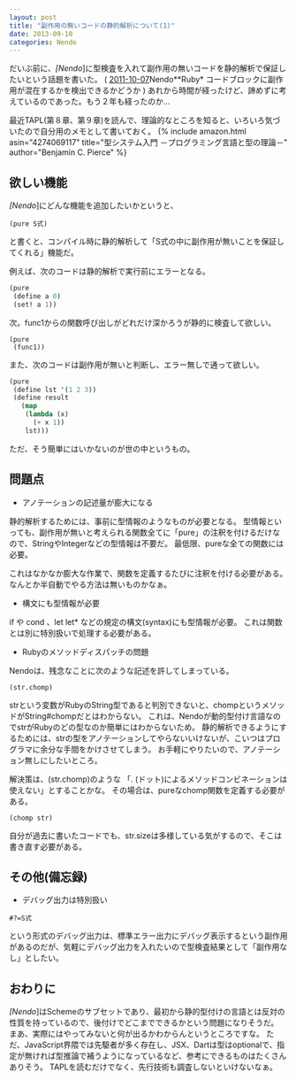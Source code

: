 ```yaml
---
layout: post
title: "副作用の無いコードの静的解析について(1)"
date: 2013-09-10
categories: Nendo
---
```


だいぶ前に、*[Nendo*]に型検査を入れて副作用の無いコードを静的解析で保証したいという話題を書いた。
 ( [2011-10-07](2011-10-07-post.md)Nendo**Ruby* コードブロックに副作用が混在するかを検出できるかどうか )
あれから時間が経ったけど、諦めずに考えているのであった。もう２年も経ったのか…

最近TAPL(第８章、第９章)を読んで、理論的なところを知ると、いろいろ気づいたので自分用のメモとして書いておく。
 {% include amazon.html asin="4274069117" title="型システム入門 －プログラミング言語と型の理論－" author="Benjamin C. Pierce" %}

## 欲しい機能
*[Nendo*]にどんな機能を追加したいかというと、
```
(pure S式)
```
と書くと、コンパイル時に静的解析して「S式の中に副作用が無いことを保証してくれる」機能だ。

例えば、次のコードは静的解析で実行前にエラーとなる。
```lisp
(pure
 (define a 0)
 (set! a 1))
```

次。func1からの関数呼び出しがどれだけ深かろうが静的に検査して欲しい。
```
(pure
 (func1))
```

また、次のコードは副作用が無いと判断し、エラー無しで通って欲しい。
```lisp
(pure
 (define lst '(1 2 3))
 (define result
   (map
    (lambda (x)
      (+ x 1))
    lst)))
```

ただ、そう簡単にはいかないのが世の中というもの。

## 問題点

- アノテーションの記述量が膨大になる

静的解析するためには、事前に型情報のようなものが必要となる。
型情報といっても、副作用が無いと考えられる関数全てに「pure」の注釈を付けるだけなので、StringやIntegerなどの型情報は不要だ。
最低限、pureな全ての関数には必要。

これはなかなか膨大な作業で、関数を定義するたびに注釈を付ける必要がある。
なんとか半自動でやる方法は無いものかなぁ。

- 構文にも型情報が必要

if や cond 、let let* などの規定の構文(syntax)にも型情報が必要。
これは関数とは別に特別扱いで処理する必要がある。

- Rubyのメソッドディスパッチの問題

Nendoは、残念なことに次のような記述を許してしまっている。
```
(str.chomp)
```

strという変数がRubyのString型であると判別できないと、chompというメソッドがString#chompだとはわからない。
これは、Nendoが動的型付け言語なのでstrがRubyのどの型なのか簡単にはわからないため。
静的解析できるようにするためには、strの型をアノテーションしてやらないいけないが、こいつはプログラマに余分な手間をかけさせてしまう。
お手軽にやりたいので、アノテーション無しにしたいところ。

解決策は、(str.chomp)のような 「. (ドット)によるメソッドコンビネーションは使えない」とすることかな。
その場合は、pureなchomp関数を定義する必要がある。
```
(chomp str)
```

自分が過去に書いたコードでも、str.sizeは多様している気がするので、そこは書き直す必要がある。

## その他(備忘録)

- デバッグ出力は特別扱い
```
#?=S式
```
という形式のデバッグ出力は、標準エラー出力にデバッグ表示するという副作用があるのだが、気軽にデバッグ出力を入れたいので型検査結果として「副作用なし」としたい。

## おわりに

*[Nendo*]はSchemeのサブセットであり、最初から静的型付けの言語とは反対の性質を持っているので、後付けでどこまでできるかという問題になりそうだ。
まあ、実際にはやってみないと何が出るかわからんというところですな。
ただ、JavaScript界隈では先駆者が多く存在し、JSX、Dartは型はoptionalで、指定が無ければ型推論で補うようになっているなど、参考にできるものはたくさんありそう。
TAPLを読むだけでなく、先行技術も調査しないといけないなぁ。
